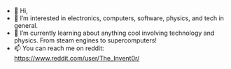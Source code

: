 - 👋 Hi,
- 👀 I’m interested in electronics, computers, software, physics, and tech in general.
- 🌱 I’m currently learning about anything cool involving technology and physics. From steam engines to supercomputers!
- 📫 You can reach me on reddit: https://www.reddit.com/user/The_Invent0r/
     
<!---
The-Invent0r/The-Invent0r is a ✨ special ✨ repository because its `README.md` (this file) appears on your GitHub profile.
You can click the Preview link to take a look at your changes.
--->

